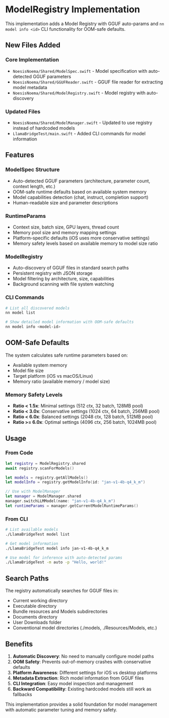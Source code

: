 # ModelRegistry Implementation

This implementation adds a Model Registry with GGUF auto-params and `nn model info <id>` CLI functionality for OOM-safe defaults.

## New Files Added

### Core Implementation
- `NoesisNoema/Shared/ModelSpec.swift` - Model specification with auto-detected GGUF parameters
- `NoesisNoema/Shared/GGUFReader.swift` - GGUF file reader for extracting model metadata  
- `NoesisNoema/Shared/ModelRegistry.swift` - Model registry with auto-discovery

### Updated Files
- `NoesisNoema/Shared/ModelManager.swift` - Updated to use registry instead of hardcoded models
- `LlamaBridgeTest/main.swift` - Added CLI commands for model information

## Features

### ModelSpec Structure
- Auto-detected GGUF parameters (architecture, parameter count, context length, etc.)
- OOM-safe runtime defaults based on available system memory
- Model capabilities detection (chat, instruct, completion support)
- Human-readable size and parameter descriptions

### RuntimeParams
- Context size, batch size, GPU layers, thread count
- Memory pool size and memory mapping settings
- Platform-specific defaults (iOS uses more conservative settings)
- Memory safety levels based on available memory to model size ratio

### ModelRegistry
- Auto-discovery of GGUF files in standard search paths
- Persistent registry with JSON storage
- Model filtering by architecture, size, capabilities
- Background scanning with file system watching

### CLI Commands
```bash
# List all discovered models
nn model list

# Show detailed model information with OOM-safe defaults
nn model info <model-id>
```

## OOM-Safe Defaults

The system calculates safe runtime parameters based on:
- Available system memory
- Model file size  
- Target platform (iOS vs macOS/Linux)
- Memory ratio (available memory / model size)

### Memory Safety Levels
- **Ratio < 1.5x**: Minimal settings (512 ctx, 32 batch, 128MB pool)
- **Ratio < 3.0x**: Conservative settings (1024 ctx, 64 batch, 256MB pool)  
- **Ratio < 6.0x**: Balanced settings (2048 ctx, 128 batch, 512MB pool)
- **Ratio >= 6.0x**: Optimal settings (4096 ctx, 256 batch, 1024MB pool)

## Usage

### From Code
```swift
let registry = ModelRegistry.shared
await registry.scanForModels()

let models = registry.getAllModels()
let modelInfo = registry.getModelInfo(id: "jan-v1-4b-q4_k_m")

// Use with ModelManager
let manager = ModelManager.shared
manager.switchLLMModel(name: "jan-v1-4b-q4_k_m")
let runtimeParams = manager.getCurrentModelRuntimeParams()
```

### From CLI
```bash
# List available models
./LlamaBridgeTest model list

# Get model information  
./LlamaBridgeTest model info jan-v1-4b-q4_k_m

# Use model for inference with auto-detected params
./LlamaBridgeTest -m auto -p "Hello, world!"
```

## Search Paths

The registry automatically searches for GGUF files in:
- Current working directory
- Executable directory  
- Bundle resources and Models subdirectories
- Documents directory
- User Downloads folder
- Conventional model directories (./models, ./Resources/Models, etc.)

## Benefits

1. **Automatic Discovery**: No need to manually configure model paths
2. **OOM Safety**: Prevents out-of-memory crashes with conservative defaults  
3. **Platform Awareness**: Different settings for iOS vs desktop platforms
4. **Metadata Extraction**: Rich model information from GGUF files
5. **CLI Integration**: Easy model inspection and management
6. **Backward Compatibility**: Existing hardcoded models still work as fallbacks

This implementation provides a solid foundation for model management with automatic parameter tuning and memory safety.